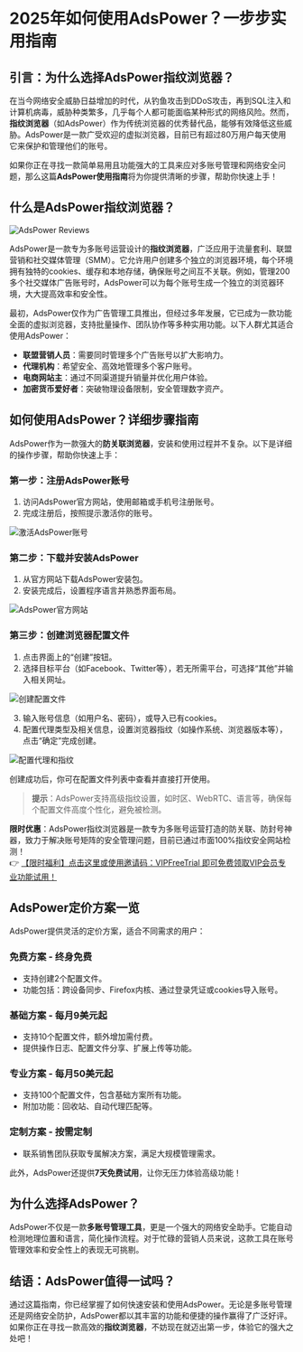 # 2025年如何使用AdsPower？一步步实用指南

## 引言：为什么选择AdsPower指纹浏览器？

在当今网络安全威胁日益增加的时代，从钓鱼攻击到DDoS攻击，再到SQL注入和计算机病毒，威胁种类繁多，几乎每个人都可能面临某种形式的网络风险。然而，**指纹浏览器**（如AdsPower）作为传统浏览器的优秀替代品，能够有效降低这些威胁。AdsPower是一款广受欢迎的虚拟浏览器，目前已有超过80万用户每天使用它来保护和管理他们的账号。

如果你正在寻找一款简单易用且功能强大的工具来应对多账号管理和网络安全问题，那么这篇**AdsPower使用指南**将为你提供清晰的步骤，帮助你快速上手！

## 什么是AdsPower指纹浏览器？

![AdsPower Reviews](https://198301.xyz/img/29191689.webp)

AdsPower是一款专为多账号运营设计的**指纹浏览器**，广泛应用于流量套利、联盟营销和社交媒体管理（SMM）。它允许用户创建多个独立的浏览器环境，每个环境拥有独特的cookies、缓存和本地存储，确保账号之间互不关联。例如，管理200多个社交媒体广告账号时，AdsPower可以为每个账号生成一个独立的浏览器环境，大大提高效率和安全性。

最初，AdsPower仅作为广告管理工具推出，但经过多年发展，它已成为一款功能全面的虚拟浏览器，支持批量操作、团队协作等多种实用功能。以下人群尤其适合使用AdsPower：

- **联盟营销人员**：需要同时管理多个广告账号以扩大影响力。
- **代理机构**：希望安全、高效地管理多个客户账号。
- **电商网站主**：通过不同渠道提升销量并优化用户体验。
- **加密货币爱好者**：突破物理设备限制，安全管理数字资产。

## 如何使用AdsPower？详细步骤指南

AdsPower作为一款强大的**防关联浏览器**，安装和使用过程并不复杂。以下是详细的操作步骤，帮助你快速上手：

### 第一步：注册AdsPower账号

1. 访问AdsPower官方网站，使用邮箱或手机号注册账号。
2. 完成注册后，按照提示激活你的账号。

![激活AdsPower账号](https://198301.xyz/img/6965934040.webp)

### 第二步：下载并安装AdsPower

1. 从官方网站下载AdsPower安装包。
2. 安装完成后，设置程序语言并熟悉界面布局。

![AdsPower官方网站](https://198301.xyz/img/42069897485424.webp)

### 第三步：创建浏览器配置文件

1. 点击界面上的“创建”按钮。
2. 选择目标平台（如Facebook、Twitter等），若无所需平台，可选择“其他”并输入相关网址。

![创建配置文件](https://198301.xyz/img/43272809.webp)

3. 输入账号信息（如用户名、密码），或导入已有cookies。
4. 配置代理类型及相关信息，设置浏览器指纹（如操作系统、浏览器版本等），点击“确定”完成创建。

![配置代理和指纹](https://198301.xyz/img/49966987906.webp)

创建成功后，你可在配置文件列表中查看并直接打开使用。

> **提示**：AdsPower支持高级指纹设置，如时区、WebRTC、语言等，确保每个配置文件高度个性化，避免被检测。

**限时优惠**：AdsPower指纹浏览器是一款专为多账号运营打造的防关联、防封号神器，致力于解决账号矩阵的安全管理问题，目前已通过市面100%指纹安全网站检测！  
👉 [【限时福利】点击这里或使用邀请码：VIPFreeTrial 即可免费领取VIP会员专业功能试用！](https://bit.ly/adspower_free)

## AdsPower定价方案一览

AdsPower提供灵活的定价方案，适合不同需求的用户：

### 免费方案 - 终身免费

- 支持创建2个配置文件。
- 功能包括：跨设备同步、Firefox内核、通过登录凭证或cookies导入账号。

### 基础方案 - 每月9美元起

- 支持10个配置文件，额外增加需付费。
- 提供操作日志、配置文件分享、扩展上传等功能。

### 专业方案 - 每月50美元起

- 支持100个配置文件，包含基础方案所有功能。
- 附加功能：回收站、自动代理匹配等。

### 定制方案 - 按需定制

- 联系销售团队获取专属解决方案，满足大规模管理需求。

此外，AdsPower还提供**7天免费试用**，让你无压力体验高级功能！

## 为什么选择AdsPower？

AdsPower不仅是一款**多账号管理工具**，更是一个强大的网络安全助手。它能自动检测地理位置和语言，简化操作流程。对于忙碌的营销人员来说，这款工具在账号管理效率和安全性上的表现无可挑剔。

## 结语：AdsPower值得一试吗？

通过这篇指南，你已经掌握了如何快速安装和使用AdsPower。无论是多账号管理还是网络安全防护，AdsPower都以其丰富的功能和便捷的操作赢得了广泛好评。如果你正在寻找一款高效的**指纹浏览器**，不妨现在就迈出第一步，体验它的强大之处吧！